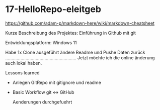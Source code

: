 # 17-HelloRepo-eleitgeb

https://github.com/adam-p/markdown-here/wiki/markdown-cheatsheet

Kurze Beschreibung des Projektes: Einführung in Github mit git

Entwicklungsplatform: Windows 11



Habe 1x Clone ausgeführt ändere Readme und Pushe Daten zurück ........................................................
Jetzt möchte ich die online änderung auch lokal haben.

Lessons learned

* Anlegen GitRepo mit gitignore und readme
* Basic Workflow git <-> GitHub


     Aenderungen durchgefuehrt

  
